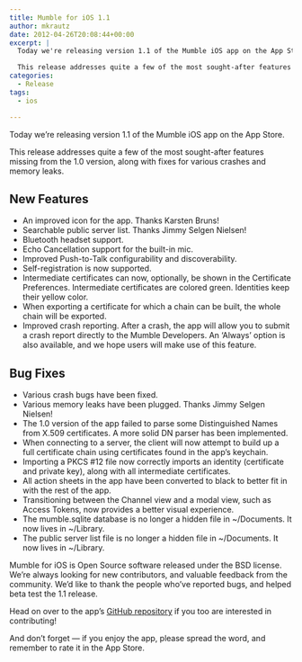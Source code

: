 ```yaml
---
title: Mumble for iOS 1.1
author: mkrautz
date: 2012-04-26T20:08:44+00:00
excerpt: |
  Today we're releasing version 1.1 of the Mumble iOS app on the App Store.

  This release addresses quite a few of the most sought-after features missing from the 1.0 version, along with fixes for various crashes and memory leaks.
categories:
  - Release
tags:
  - ios

---
```

Today we&#8217;re releasing version 1.1 of the Mumble iOS app on the App Store.

This release addresses quite a few of the most sought-after features missing from the 1.0 version, along with fixes for various crashes and memory leaks.

<!--more-->

## **New Features**

* An improved icon for the app. Thanks Karsten Bruns!
* Searchable public server list. Thanks Jimmy Selgen Nielsen!
* Bluetooth headset support.
* Echo Cancellation support for the built-in mic.
* Improved Push-to-Talk configurability and discoverability.
* Self-registration is now supported.
* Intermediate certificates can now, optionally, be shown in the Certificate Preferences. Intermediate certificates are colored green. Identities keep their yellow color.
* When exporting a certificate for which a chain can be built, the whole chain will be exported.
* Improved crash reporting. After a crash, the app will allow you to submit a crash report directly to the Mumble Developers. An &#8216;Always&#8217; option is also available, and we hope users will make use of this feature.

## **Bug Fixes**

* Various crash bugs have been fixed.
* Various memory leaks have been plugged. Thanks Jimmy Selgen Nielsen!
* The 1.0 version of the app failed to parse some Distinguished Names from X.509 certificates. A more solid DN parser has been implemented.
* When connecting to a server, the client will now attempt to build up a full certificate chain using certificates found in the app&#8217;s keychain.
* Importing a PKCS #12 file now correctly imports an identity (certificate and private key), along with all intermediate certificates.
* All action sheets in the app have been converted to black to better fit in with the rest of the app.
* Transitioning between the Channel view and a modal view, such as Access Tokens, now provides a better visual experience.
* The mumble.sqlite database is no longer a hidden file in ~/Documents. It now lives in ~/Library.
* The public server list file is no longer a hidden file in ~/Documents. It now lives in ~/Library.

Mumble for iOS is Open Source software released under the BSD license. We&#8217;re always looking for new contributors, and valuable feedback from the community. We&#8217;d like to thank the people who&#8217;ve reported bugs, and helped beta test the 1.1 release.

Head on over to the app&#8217;s [GitHub repository][2] if you too are interested in contributing!

And don&#8217;t forget &#8212; if you enjoy the app, please spread the word, and remember to rate it in the App Store.

 [1]: https://itunes.apple.com/us/app/mumble/id443472808?mt=8
 [2]: https://github.com/mumble-voip/mumble-iphoneos
